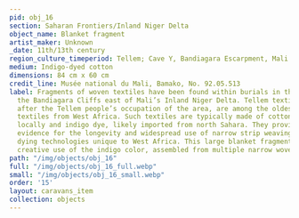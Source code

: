 ```yaml
---
pid: obj_16
section: Saharan Frontiers/Inland Niger Delta
object_name: Blanket fragment
artist_maker: Unknown
_date: 11th/13th century
region_culture_timeperiod: Tellem; Cave Y, Bandiagara Escarpment, Mali
medium: Indigo-dyed cotton
dimensions: 84 cm x 60 cm
credit_line: Musée national du Mali, Bamako, No. 92.05.513
label: Fragments of woven textiles have been found within burials in the caves of
  the Bandiagara Cliffs east of Mali’s Inland Niger Delta. Tellem textiles, named
  after the Tellem people’s occupation of the area, are among the oldest surviving
  textiles from West Africa. Such textiles are typically made of cotton cultivated
  locally and indigo dye, likely imported from north Sahara. They provide important
  evidence for the longevity and widespread use of narrow strip weaving and indigo
  dying technologies unique to West Africa. This large blanket fragment shows the
  creative use of the indigo color, assembled from multiple narrow woven bands.
path: "/img/objects/obj_16"
full: "/img/objects/obj_16_full.webp"
small: "/img/objects/obj_16_small.webp"
order: '15'
layout: caravans_item
collection: objects
---
```

